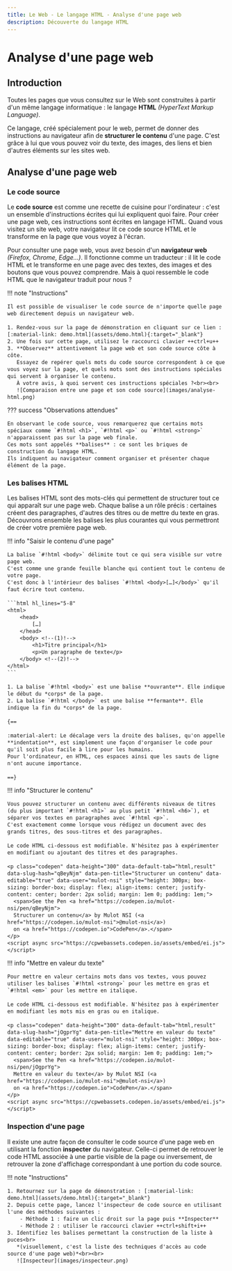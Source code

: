 ```yaml
---
title: Le Web - Le langage HTML - Analyse d'une page web
description: Découverte du langage HTML
---
```


# Analyse d'une page web

## Introduction

Toutes les pages que vous consultez sur le Web sont construites à partir d'un même langage informatique :
le langage **HTML** *(HyperText Markup Language)*.

Ce langage, créé spécialement pour le web, permet de donner des instructions au navigateur afin de **structurer le contenu** d'une page.
C'est grâce à lui que vous pouvez voir du texte, des images, des liens et bien d'autres éléments sur les sites web.

## Analyse d'une page web

### Le code source

Le **code source** est comme une recette de cuisine pour l'ordinateur : c'est un ensemble d'instructions écrites qui lui expliquent quoi faire.
Pour créer une page web, ces instructions sont écrites en langage HTML. Quand vous visitez un site web, votre navigateur lit ce code source HTML et le transforme en la page que vous voyez à l'écran.

Pour consulter une page web, vous avez besoin d'un **navigateur web** *(Firefox, Chrome, Edge…)*. 
Il fonctionne comme un traducteur : il lit le code HTML et le transforme en une page avec des textes, des images et des boutons que vous pouvez comprendre.
Mais à quoi ressemble le code HTML que le navigateur traduit pour nous ?

!!! note "Instructions"

    Il est possible de visualiser le code source de n'importe quelle page web directement depuis un navigateur web.

    1. Rendez-vous sur la page de démonstration en cliquant sur ce lien : [:material-link: demo.html](assets/demo.html){:target="_blank"}
    2. Une fois sur cette page, utilisez le raccourci clavier ++ctrl+u++
    3. **Observez** attentivement la page web et son code source côte à côte.
       Essayez de repérer quels mots du code source correspondent à ce que vous voyez sur la page, et quels mots sont des instructions spéciales qui servent à organiser le contenu.
       À votre avis, à quoi servent ces instructions spéciales ?<br><br>
       ![Comparaison entre une page et son code source](images/analyse-html.png)

??? success "Observations attendues"

    En observant le code source, vous remarquerez que certains mots spéciaux comme `#!html <h1>`, `#!html <p>` ou `#!html <strong>` n'apparaissent pas sur la page web finale.
    Ces mots sont appelés **balises** : ce sont les briques de construction du langage HTML. 
    Ils indiquent au navigateur comment organiser et présenter chaque élément de la page.

### Les balises HTML

Les balises HTML sont des mots-clés qui permettent de structurer tout ce qui apparaît sur une page web.
Chaque balise a un rôle précis : certaines créent des paragraphes, d'autres des titres ou de mettre du texte en gras.
Découvrons ensemble les balises les plus courantes qui vous permettront de créer votre première page web.

!!! info "Saisir le contenu d'une page"

    La balise `#!html <body>` délimite tout ce qui sera visible sur votre page web.
    C'est comme une grande feuille blanche qui contient tout le contenu de votre page.
    C'est donc à l'intérieur des balises `#!html <body>[…]</body>` qu'il faut écrire tout contenu.

    ```html hl_lines="5-8"
    <html>
        <head>
            […]
        </head>
        <body> <!--(1)!-->
            <h1>Titre principal</h1>
            <p>Un paragraphe de texte</p>
        </body> <!--(2)!-->
    </html>
    ```

    1. La balise `#!html <body>` est une balise **ouvrante**. Elle indique le début du *corps* de la page.
    2. La balise `#!html </body>` est une balise **fermante**. Elle indique la fin du *corps* de la page.
    
    {==

    :material-alert: Le décalage vers la droite des balises, qu'on appelle **indentation**, est simplement une façon d'organiser le code pour qu'il soit plus facile à lire pour les humains.
    Pour l'ordinateur, en HTML, ces espaces ainsi que les sauts de ligne n'ont aucune importance.

    ==}

!!! info "Structurer le contenu"

    Vous pouvez structurer un contenu avec différents niveaux de titres (du plus important `#!html <h1>` au plus petit `#!html <h6>`), et séparer vos textes en paragraphes avec `#!html <p>`.
    C'est exactement comme lorsque vous rédigez un document avec des grands titres, des sous-titres et des paragraphes.

    Le code HTML ci-dessous est modifiable. N'hésitez pas à expérimenter en modifiant ou ajoutant des titres et des paragraphes.

    <p class="codepen" data-height="300" data-default-tab="html,result" data-slug-hash="qBeyNjm" data-pen-title="Structurer un contenu" data-editable="true" data-user="mulot-nsi" style="height: 300px; box-sizing: border-box; display: flex; align-items: center; justify-content: center; border: 2px solid; margin: 1em 0; padding: 1em;">
      <span>See the Pen <a href="https://codepen.io/mulot-nsi/pen/qBeyNjm">
      Structurer un contenu</a> by Mulot NSI (<a href="https://codepen.io/mulot-nsi">@mulot-nsi</a>)
      on <a href="https://codepen.io">CodePen</a>.</span>
    </p>
    <script async src="https://cpwebassets.codepen.io/assets/embed/ei.js"></script>
    

!!! info "Mettre en valeur du texte"

    Pour mettre en valeur certains mots dans vos textes, vous pouvez utiliser les balises `#!html <strong>` pour les mettre en gras et `#!html <em>` pour les mettre en italique.

    Le code HTML ci-dessous est modifiable. N'hésitez pas à expérimenter en modifiant les mots mis en gras ou en italique.

    <p class="codepen" data-height="300" data-default-tab="html,result" data-slug-hash="jOgprYg" data-pen-title="Mettre en valeur du texte" data-editable="true" data-user="mulot-nsi" style="height: 300px; box-sizing: border-box; display: flex; align-items: center; justify-content: center; border: 2px solid; margin: 1em 0; padding: 1em;">
      <span>See the Pen <a href="https://codepen.io/mulot-nsi/pen/jOgprYg">
      Mettre en valeur du texte</a> by Mulot NSI (<a href="https://codepen.io/mulot-nsi">@mulot-nsi</a>)
      on <a href="https://codepen.io">CodePen</a>.</span>
    </p>
    <script async src="https://cpwebassets.codepen.io/assets/embed/ei.js"></script>



### Inspection d'une page

Il existe une autre façon de consulter le code source d'une page web en utilisant la fonction **inspecter** du
navigateur.
Celle-ci permet de retrouver le code HTML associée à une partie visible de la page ou inversement, de retrouver la zone
d'affichage correspondant à une portion du code source.

!!! note "Instructions"

    1. Retournez sur la page de démonstration : [:material-link: demo.html](assets/demo.html){:target="_blank"}
    2. Depuis cette page, lancez l'inspecteur de code source en utilisant l'une des méthodes suivantes :
        - Méthode 1 : faire un clic droit sur la page puis **Inspecter**
        - Méthode 2 : utiliser le raccourci clavier ++ctrl+shift+i++
    3. Identifiez les balises permettant la construction de la liste à puces<br>
       *(visuellement, c'est la liste des techniques d'accès au code source d'une page web)*<br><br>
       ![Inspecteur](images/inspecteur.png)